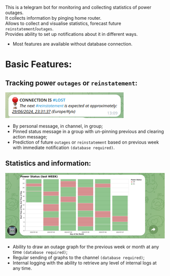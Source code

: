 This is a telegram bot for monitoring and collecting statistics of power outages. <br>
It collects information by pinging home router. <br>
Allows to collect and visualise statistics, forecast future `reinstatement`/`outages`. <br>
Provides ability to set up notifications about it in different ways.

* Most features are available without database connection.

# Basic Features:

## Tracking power `outages` or `reinstatement`:
![](./docs/message.png)
- By personal message, in channel, in group;
- Pinned status message in a group with un-pinning previous and clearing action message;
- Prediction of future `outages` or `reinstatement` based on previous week with immediate notification `(database required)`.

## Statistics and information:
![](./docs/week-graph.png)
- Ability to draw an outage graph for the previous week or month at any time `(database required)`;
- Regular sending of graphs to the channel `(database required)`;
- Internal logging with the ability to retrieve any level of internal logs at any time.
